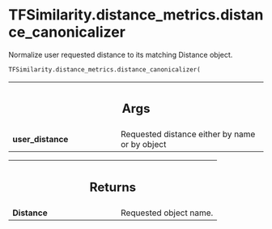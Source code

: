 # TFSimilarity.distance_metrics.distance_canonicalizer





Normalize user requested distance to its matching Distance object.


```python
TFSimilarity.distance_metrics.distance_canonicalizer(
```



<!-- Placeholder for "Used in" -->


<!-- Tabular view -->
 <table class="responsive fixed orange">
<colgroup><col width="214px"><col></colgroup>
<tr><th colspan="2"><h2 class="add-link">Args</h2></th></tr>

<tr>
<td>
<b>user_distance</b>
</td>
<td>
Requested distance either by name or by object
</td>
</tr>
</table>



<!-- Tabular view -->
 <table class="responsive fixed orange">
<colgroup><col width="214px"><col></colgroup>
<tr><th colspan="2"><h2 class="add-link">Returns</h2></th></tr>

<tr>
<td>
<b>Distance</b>
</td>
<td>
Requested object name.
</td>
</tr>
</table>


